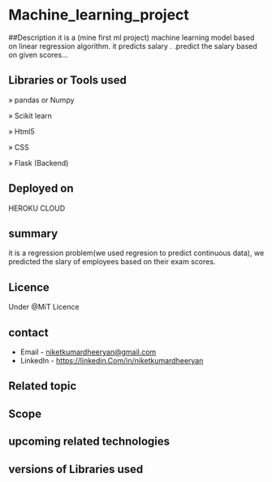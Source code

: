 # Machine_learning_project
##Description 
it is  a (mine first ml project) machine learning model based on linear regression algorithm. it predicts salary .
.predict the salary based on given scores... 

## Libraries or Tools used
<p>&#187 pandas or Numpy</p>

<p>&#187 Scikit learn </p>

<p>&#187  Html5</p>

<p>&#187 CSS</p>

<p>&#187  Flask (Backend)</p>

## Deployed on
   HEROKU CLOUD

## summary
it is a regression problem(we used regresion to predict continuous data), we predicted the slary of employees based on their 
exam scores. 
## Licence
 Under @MiT Licence 

## contact 
 * Email - niketkumardheeryan@gmail.com
 * LinkedIn - https://linkedin.Com/in/niketkumardheeryan
## Related topic
## Scope 
## upcoming related technologies 
## versions of Libraries used
